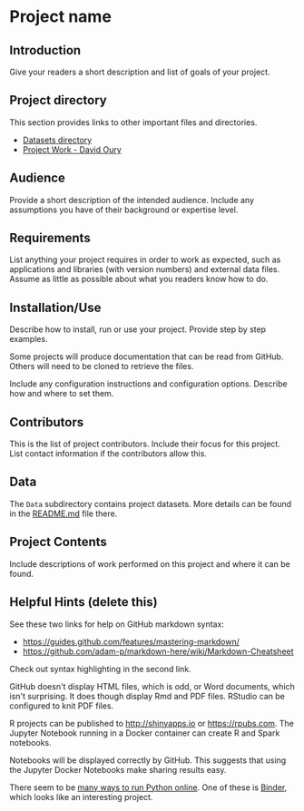 # Project name

## Introduction

Give your readers a short description and list of goals of your project. 

## Project directory

This section provides links to other important files and directories. 

- [Datasets directory](/Data/README.md) 
- [Project Work - David Oury](/Oury/README.md)

## Audience

Provide a short description of the intended audience. 
Include any assumptions you have of their background or expertise level. 

## Requirements

List anything your project requires in order to work as expected, such as applications and libraries (with version numbers) and external data files. 
Assume as little as possible about what you readers know how to do. 

## Installation/Use

Describe how to install, run or use your project. 
Provide step by step examples. 

Some projects will produce documentation that can be read from GitHub. 
Others will need to be cloned to retrieve the files. 

Include any configuration instructions and configuration options. 
Describe how and where to set them.

## Contributors

This is the list of project contributors.
Include their focus for this project. 
List contact information if the
contributors allow this. 

## Data

The `Data` subdirectory contains project datasets. 
More details can be found in the [README.md](/Data/README.md) file there. 

## Project Contents

Include descriptions of work performed on this project and where it can be found. 

## Helpful Hints (delete this)

See these two links for help on GitHub markdown syntax: 

- https://guides.github.com/features/mastering-markdown/
- https://github.com/adam-p/markdown-here/wiki/Markdown-Cheatsheet

Check out syntax highlighting in the second link. 

GitHub doesn't display HTML files, which is odd, or Word documents, which isn't surprising.
It does though display Rmd and PDF files. 
RStudio can be configured to knit PDF files.

R projects can be published to <http://shinyapps.io> or <https://rpubs.com>.
The Jupyter Notebook running in a Docker container can create R and Spark notebooks. 

Notebooks will be displayed correctly by GitHub. 
This suggests that using the Jupyter Docker Notebooks make sharing results easy. 

There seem to be [many ways to run Python online](https://blog.ouseful.info/2014/12/12/seven-ways-of-running-ipython-notebooks/).
One of these is [Binder](https://github.com/binder-project/binder), which looks like an interesting project.

